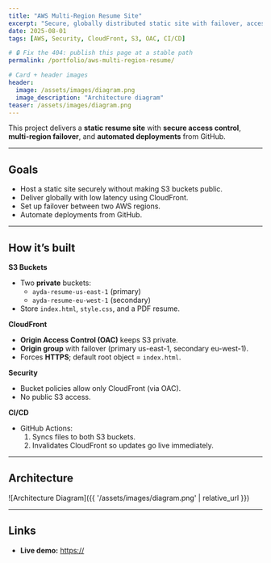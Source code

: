 ```yaml
---
title: "AWS Multi-Region Resume Site"
excerpt: "Secure, globally distributed static site with failover, access control, and CI/CD."
date: 2025-08-01
tags: [AWS, Security, CloudFront, S3, OAC, CI/CD]

# 🔒 Fix the 404: publish this page at a stable path
permalink: /portfolio/aws-multi-region-resume/

# Card + header images
header:
  image: /assets/images/diagram.png
  image_description: "Architecture diagram"
teaser: /assets/images/diagram.png
---
```


This project delivers a **static resume site** with **secure access control**, **multi-region failover**, and **automated deployments** from GitHub.

---

## Goals
- Host a static site securely without making S3 buckets public.
- Deliver globally with low latency using CloudFront.
- Set up failover between two AWS regions.
- Automate deployments from GitHub.

---

## How it’s built

**S3 Buckets**  
- Two **private** buckets:
  - `ayda-resume-us-east-1` (primary)
  - `ayda-resume-eu-west-1` (secondary)
- Store `index.html`, `style.css`, and a PDF resume.

**CloudFront**  
- **Origin Access Control (OAC)** keeps S3 private.
- **Origin group** with failover (primary us-east-1, secondary eu-west-1).
- Forces **HTTPS**; default root object = `index.html`.

**Security**  
- Bucket policies allow only CloudFront (via OAC).
- No public S3 access.

**CI/CD**  
- GitHub Actions:
  1. Syncs files to both S3 buckets.
  2. Invalidates CloudFront so updates go live immediately.

---

## Architecture
![Architecture Diagram]({{ '/assets/images/diagram.png' | relative_url }})

---

## Links
- **Live demo:** [https://<your-cloudfront-domain>](https://youtu.be/60pCkb77k8s)
